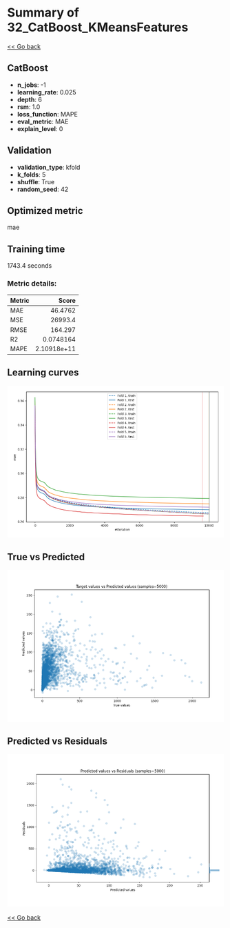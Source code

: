 # Summary of 32_CatBoost_KMeansFeatures

[<< Go back](../README.md)


## CatBoost
- **n_jobs**: -1
- **learning_rate**: 0.025
- **depth**: 6
- **rsm**: 1.0
- **loss_function**: MAPE
- **eval_metric**: MAE
- **explain_level**: 0

## Validation
 - **validation_type**: kfold
 - **k_folds**: 5
 - **shuffle**: True
 - **random_seed**: 42

## Optimized metric
mae

## Training time

1743.4 seconds

### Metric details:
| Metric   |           Score |
|:---------|----------------:|
| MAE      |    46.4762      |
| MSE      | 26993.4         |
| RMSE     |   164.297       |
| R2       |     0.0748164   |
| MAPE     |     2.10918e+11 |



## Learning curves
![Learning curves](learning_curves.png)
## True vs Predicted

![True vs Predicted](true_vs_predicted.png)


## Predicted vs Residuals

![Predicted vs Residuals](predicted_vs_residuals.png)



[<< Go back](../README.md)
